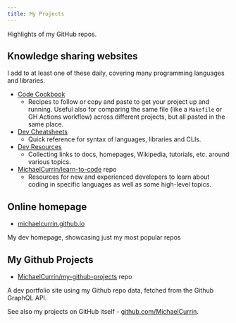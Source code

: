 ```yaml
---
title: My Projects
---
```


Highlights of my GitHub repos.


## Knowledge sharing websites

I add to at least one of these daily, covering many programming languages and libraries.

- [Code Cookbook](https://github.com/MichaelCurrin/code-cookbook/)
    - Recipes to follow or copy and paste to get your project up and running. Useful also for comparing the same file (like a `Makefile` or GH Actions workflow) across different projects, but all pasted in the same place.
- [Dev Cheatsheets](https://github.com/MichaelCurrin/dev-cheatsheets/)
    - Quick reference for syntax of languages, libraries and CLIs.
- [Dev Resources](https://github.com/MichaelCurrin/dev-resources/)
    - Collecting links to docs, homepages, Wikipedia, tutorials, etc. around various topics.
- [MichaelCurrin/learn-to-code](https://github.com/MichaelCurrin/learn-to-code) repo
    - Resources for new and experienced developers to learn about coding in specific languages as well as some high-level topics.


## Online homepage

- [michaelcurrin.github.io](https://michaelcurrin.github.io/)

My dev homepage, showcasing just my most popular repos


## My Github Projects

- [MichaelCurrin/my-github-projects](https://github.com/MichaelCurrin/my-github-projects) repo

A dev portfolio site using my Github repo data, fetched from the Github GraphQL API.

See also my projects on GitHub itself - [github.com/MichaelCurrin](https://github.com/MichaelCurrin?tab=repositories).
